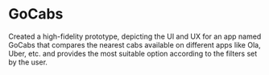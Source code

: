# GoCabs
Created a high-fidelity prototype, depicting the UI and UX for an app named GoCabs that compares the nearest cabs available on different apps like Ola, Uber, etc. and provides the most suitable option according to the filters set by the user.
